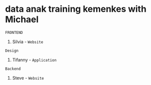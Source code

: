 # data anak training kemenkes with Michael

`FRONTEND`
1. Silvia - `Website`

`Design`
1. Tifanny - `Application`

`Backend`
1. Steve - `Website`
